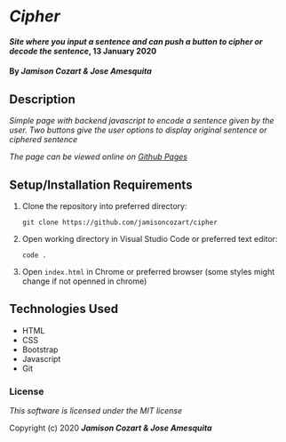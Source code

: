 # _Cipher_

#### _Site where you input a sentence and can push a button to cipher or decode the sentence_, 13 January 2020

#### By _**Jamison Cozart & Jose Amesquita**_

## Description

_Simple page with backend javascript to encode a sentence given by the user. Two buttons give the user options to display original sentence or ciphered sentence_

_The page can be viewed online on [Github Pages](https://jamisoncozart.github.io/cipher/)_

## Setup/Installation Requirements

1. Clone the repository into preferred directory:
    ```
    git clone https://github.com/jamisoncozart/cipher
    ```
2. Open working directory in Visual Studio Code or preferred text editor:
    ```
    code .
    ```
3. Open `index.html` in Chrome or preferred browser (some styles might change if not openned in chrome)

## Technologies Used

* HTML
* CSS
* Bootstrap
* Javascript
* Git

### License

*This software is licensed under the MIT license*

Copyright (c) 2020 **_Jamison Cozart & Jose Amesquita_**
